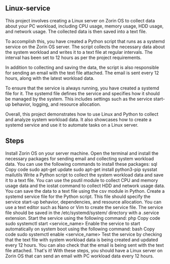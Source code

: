 ## Linux-service

This project involves creating a Linux server on Zorin OS to collect data about your PC workload, including CPU usage, memory usage, HDD usage, and network usage. The collected data is then saved into a text file.

To accomplish this, you have created a Python script that runs as a systemd service on the Zorin OS server. The script collects the necessary data about the system workload and writes it to a text file at regular intervals. The interval has been set to 12 hours as per the project requirements.

In addition to collecting and saving the data, the script is also responsible for sending an email with the text file attached. The email is sent every 12 hours, along with the latest workload data.

To ensure that the service is always running, you have created a systemd file for it. The systemd file defines the service and specifies how it should be managed by the system. This includes settings such as the service start-up behavior, logging, and resource allocation.

Overall, this project demonstrates how to use Linux and Python to collect and analyze system workload data. It also showcases how to create a systemd service and use it to automate tasks on a Linux server.

## Steps
Install Zorin OS on your server machine.
Open the terminal and install the necessary packages for sending email and collecting system workload data. You can use the following commands to install these packages:
sql
Copy code
sudo apt-get update
sudo apt-get install python3-pip sysstat mailutils
Write a Python script to collect the system workload data and save it to a text file. You can use the psutil module to collect CPU and memory usage data and the iostat command to collect HDD and network usage data. You can save the data to a text file using the csv module in Python.
Create a systemd service file for the Python script. This file should specify the service start-up behavior, dependencies, and resource allocation. You can use a text editor such as Nano or Vim to create the service file. The service file should be saved in the /etc/systemd/system/ directory with a .service extension.
Start the service using the following command:
php
Copy code
sudo systemctl start <service_name>
Enable the service to start automatically on system boot using the following command:
bash
Copy code
sudo systemctl enable <service_name>
Test the service by checking that the text file with system workload data is being created and updated every 12 hours. You can also check that the email is being sent with the text file attached.
That's it! With these steps, you should have a Linux server on Zorin OS that can send an email with PC workload data every 12 hours.

